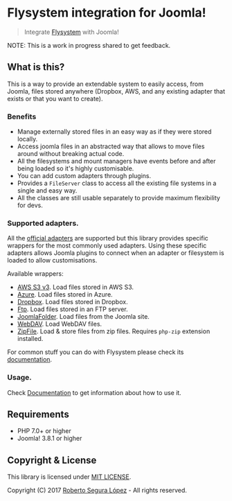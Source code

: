 # Flysystem integration for Joomla!

> Integrate [Flysystem](http://flysystem.thephpleague.com/) with Joomla!

NOTE: This is a work in progress shared to get feedback.

## What is this?

This is a way to provide an extendable system to easily access, from Joomla, files stored anywhere (Dropbox, AWS, and any existing adapter that exists or that you want to create). 

### Benefits

* Manage externally stored files in an easy way as if they were stored locally.
* Access joomla files in an abstracted way that allows to move files around without breaking actual code.
* All the filesystems and mount managers have events before and after being loaded so it's highly customisable.
* You can add custom adapters through plugins.
* Provides a `FileServer` class to access all the existing file systems in a single and easy way.
* All the classes are still usable separately to provide maximum flexibility for devs.

### Supported adapters.

All the [official adapters](https://github.com/thephpleague/flysystem#adapters) are supported but this library provides specific wrappers for the most commonly used adapters. Using these specific adapters allows Joomla plugins to connect when an adapter or filesystem is loaded to allow customisations.

Available wrappers:

* [AWS S3 v3](./src/Adapter/AwsS3.php). Load files stored in AWS S3.
* [Azure](./src/Adapter/Azure.php). Load files stored in Azure.
* [Dropbox](./src/Adapter/Dropbox.php). Load files stored in Dropbox.
* [Ftp](./src/Adapter/Ftp.php). Load files stored in an FTP server.
* [JoomlaFolder](./src/Adapter/JoomlaFolder.php). Load files from the Joomla site.
* [WebDAV](./src/Adapter/WebDAB.php). Load WebDAV files.
* [ZipFile](./src/Adapter/ZipFile.php). Load & store files from zip files. Requires `php-zip` extension installed.

For common stuff you can do with Flysystem please check its [documentation](http://flysystem.thephpleague.com/).

### Usage.

Check [Documentation](https://phproberto.github.io/joomla-flysystem) to get information about how to use it.

## Requirements <a id="requirements"></a>

* PHP 7.0+ or higher
* Joomla! 3.8.1 or higher

## Copyright & License <a id="license"></a>

This library is licensed under [MIT LICENSE](./LICENSE).  

Copyright (C) 2017 [Roberto Segura López](http://phproberto.com) - All rights reserved.  